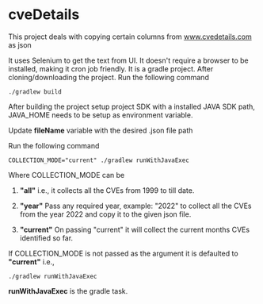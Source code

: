 # cveDetails
This project deals with copying certain columns from www.cvedetails.com as json


It uses Selenium to get the text from UI. 
It doesn't require a browser to be installed, making it cron job friendly. 
It is a gradle project. After cloning/downloading the project.
Run the following command

```
./gradlew build
```

After building the project setup project SDK with a installed JAVA SDK path,
JAVA_HOME needs to be setup as environment variable.

Update **fileName** variable with the desired .json file path

Run the following command

```
COLLECTION_MODE="current" ./gradlew runWithJavaExec
```
Where COLLECTION_MODE can be 

1. **"all"** i.e., it collects all the CVEs from 1999 to till date.

2. **"year"**  Pass any required year, example: "2022" to collect all the CVEs from the year 2022 and copy it to the given json file.

3. **"current"** On passing "current" it will collect the current months CVEs identified so far.

If COLLECTION_MODE is not passed as the argument it is defaulted to **"current"** i.e.,

```
./gradlew runWithJavaExec
```

**runWithJavaExec** is the gradle task.




